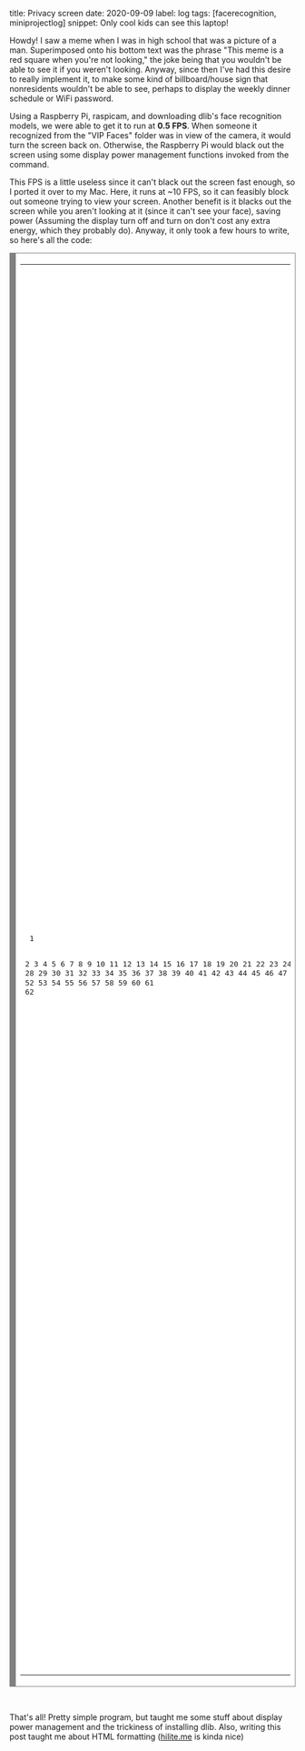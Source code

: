 title: Privacy screen
date: 2020-09-09
label: log
tags: [facerecognition, miniprojectlog]
snippet: Only cool kids can see this laptop!


Howdy! I saw a meme when I was in high school that was a picture of a man. Superimposed onto his bottom text was the phrase "This meme is a red square when you're not looking," the joke being that you wouldn't be able to see it if you weren't looking. Anyway, since then I've had this desire to really implement it, to make some kind of billboard/house sign that nonresidents wouldn't be able to see, perhaps to display the weekly dinner schedule or WiFi password.

Using a Raspberry Pi, raspicam, and downloading dlib's face recognition models, we were able to get it to run at <b>0.5 FPS</b>. When someone it recognized from the "VIP Faces" folder was in view of the camera, it would turn the screen back on. Otherwise, the Raspberry Pi would black out the screen using some display power management functions invoked from the command. 

This FPS is a little useless since it can't black out the screen fast enough, so I ported it over to my Mac. Here, it runs at \~10 FPS, so it can feasibly block out someone trying to view your screen. Another benefit is it blacks out the screen while you aren't looking at it (since it can't see your face), saving power (Assuming the display turn off and turn on don't cost any extra energy, which they probably do). Anyway, it only took a few hours to write, so here's all the code: 

<!-- HTML generated using hilite.me --><div style="background: #ffffff; overflow:auto;width:auto;border:solid gray;border-width:.1em .1em .1em .8em;padding:.2em .6em;"><table><tr><td><pre style="margin: 0; line-height: 125%"> 1
 2
 3
 4
 5
 6
 7
 8
 9
10
11
12
13
14
15
16
17
18
19
20
21
22
23
24
25
26
27
28
29
30
31
32
33
34
35
36
37
38
39
40
41
42
43
44
45
46
47
48
49
50
51
52
53
54
55
56
57
58
59
60
61
62</pre></td><td><pre style="margin: 0; line-height: 125%"><span style="color: #008800; font-weight: bold">import</span> <span style="color: #0e84b5; font-weight: bold">face_recognition</span>
<span style="color: #008800; font-weight: bold">import</span> <span style="color: #0e84b5; font-weight: bold">cv2</span>
<span style="color: #008800; font-weight: bold">import</span> <span style="color: #0e84b5; font-weight: bold">subprocess</span> <span style="color: #008800; font-weight: bold">as</span> <span style="color: #0e84b5; font-weight: bold">sp</span>
<span style="color: #008800; font-weight: bold">import</span> <span style="color: #0e84b5; font-weight: bold">os</span>
<span style="color: #008800; font-weight: bold">import</span> <span style="color: #0e84b5; font-weight: bold">glob</span>
<span style="color: #008800; font-weight: bold">import</span> <span style="color: #0e84b5; font-weight: bold">numpy</span> <span style="color: #008800; font-weight: bold">as</span> <span style="color: #0e84b5; font-weight: bold">np</span>
<span style="color: #008800; font-weight: bold">from</span> <span style="color: #0e84b5; font-weight: bold">functools</span> <span style="color: #008800; font-weight: bold">import</span> <span style="color: #007020">reduce</span>

<span style="color: #888888"># Start webcam stream</span>
video_capture <span style="color: #333333">=</span> cv2<span style="color: #333333">.</span>VideoCapture(<span style="color: #0000DD; font-weight: bold">0</span>)

<span style="color: #888888"># Load approved users</span>
known_face_encodings <span style="color: #333333">=</span> <span style="color: #007020">dict</span>()

rootdir <span style="color: #333333">=</span> os<span style="color: #333333">.</span>path<span style="color: #333333">.</span>dirname(__file__) <span style="color: #333333">+</span> <span style="background-color: #fff0f0">&quot;/faces/&quot;</span>
<span style="color: #008800; font-weight: bold">for</span> fl <span style="color: #000000; font-weight: bold">in</span> os<span style="color: #333333">.</span>listdir(rootdir) :
    <span style="color: #008800; font-weight: bold">if</span> fl<span style="color: #333333">.</span>endswith(<span style="background-color: #fff0f0">&quot;.jpg&quot;</span>) <span style="color: #000000; font-weight: bold">or</span> fl<span style="color: #333333">.</span>endswith(<span style="background-color: #fff0f0">&quot;.jpeg&quot;</span>) <span style="color: #000000; font-weight: bold">or</span> fl<span style="color: #333333">.</span>endswith(<span style="background-color: #fff0f0">&quot;.png&quot;</span>) :
        image <span style="color: #333333">=</span> face_recognition<span style="color: #333333">.</span>load_image_file(rootdir <span style="color: #333333">+</span> fl)
        known_face_encodings[fl] <span style="color: #333333">=</span> face_recognition<span style="color: #333333">.</span>face_encodings(image)[<span style="color: #0000DD; font-weight: bold">0</span>]
known_face_encodings <span style="color: #333333">=</span> <span style="color: #007020">list</span>(known_face_encodings<span style="color: #333333">.</span>values())

<span style="color: #888888"># Initialize some variables</span>
new_face_locations <span style="color: #333333">=</span> []
new_face_encodings <span style="color: #333333">=</span> []
turned_off <span style="color: #333333">=</span> <span style="color: #007020">False</span>
<span style="color: #008800; font-weight: bold">print</span>(<span style="background-color: #fff0f0">&#39;Starting privacy screen&#39;</span>)

<span style="color: #008800; font-weight: bold">while</span> <span style="color: #007020">True</span>:
    <span style="color: #888888"># Grab a single frame of video</span>
    ret, frame <span style="color: #333333">=</span> video_capture<span style="color: #333333">.</span>read()

    <span style="color: #888888"># Resize frame of video to 1/4 size for faster face recognition processing</span>
    small_frame <span style="color: #333333">=</span> cv2<span style="color: #333333">.</span>resize(frame, (<span style="color: #0000DD; font-weight: bold">0</span>, <span style="color: #0000DD; font-weight: bold">0</span>), fx<span style="color: #333333">=</span><span style="color: #6600EE; font-weight: bold">0.2</span>, fy<span style="color: #333333">=</span><span style="color: #6600EE; font-weight: bold">0.2</span>)

    <span style="color: #888888"># Convert the image from BGR color (which OpenCV uses) to RGB color (which face_recognition uses)</span>
    rgb_small_frame <span style="color: #333333">=</span> small_frame[:, :, ::<span style="color: #333333">-</span><span style="color: #0000DD; font-weight: bold">1</span>]

    <span style="color: #888888"># Find all the faces and face encodings in the current frame of video</span>
    new_face_locations <span style="color: #333333">=</span> face_recognition<span style="color: #333333">.</span>face_locations(rgb_small_frame)
    new_face_encodings <span style="color: #333333">=</span> face_recognition<span style="color: #333333">.</span>face_encodings(rgb_small_frame, new_face_locations)

    matched <span style="color: #333333">=</span> <span style="color: #007020">True</span>

    <span style="color: #888888"># Loop over each face found in the frame to see if it&#39;s someone we know.</span>
    <span style="color: #008800; font-weight: bold">for</span> new_face_encoding <span style="color: #000000; font-weight: bold">in</span> new_face_encodings:
        match <span style="color: #333333">=</span> face_recognition<span style="color: #333333">.</span>compare_faces(known_face_encodings, new_face_encoding)
        matched <span style="color: #333333">=</span> matched <span style="color: #000000; font-weight: bold">and</span> <span style="color: #007020">bool</span>(<span style="color: #007020">sum</span>(match))

    matched <span style="color: #333333">=</span> matched <span style="color: #000000; font-weight: bold">and</span> (<span style="color: #007020">len</span>(new_face_locations) <span style="color: #333333">&gt;</span> <span style="color: #0000DD; font-weight: bold">0</span>) <span style="color: #888888"># Make sure someone&#39;s there</span>


    <span style="color: #888888"># Depending on the state of matched, toggle the screen on or off</span>
    <span style="color: #008800; font-weight: bold">if</span> <span style="color: #000000; font-weight: bold">not</span> matched:
        <span style="color: #888888"># sp.run([&quot;xset&quot;,&quot;dpms&quot;,&quot;force&quot;,&quot;off&quot;]) # Debian, for Raspi</span>
        sp<span style="color: #333333">.</span>run([<span style="background-color: #fff0f0">&quot;pmset&quot;</span>, <span style="background-color: #fff0f0">&quot;displaysleepnow&quot;</span>]) <span style="color: #888888"># MacOS</span>
        turned_off <span style="color: #333333">=</span> <span style="color: #007020">True</span>
    <span style="color: #008800; font-weight: bold">elif</span> turned_off:
        turned_off <span style="color: #333333">=</span> <span style="color: #007020">False</span>
        <span style="color: #888888"># sp.run([&quot;xset&quot;,&quot;dpms&quot;,&quot;force&quot;,&quot;on&quot;]) # Debian, for Raspi</span>

        sp<span style="color: #333333">.</span>run([<span style="background-color: #fff0f0">&quot;caffeinate&quot;</span>, <span style="background-color: #fff0f0">&quot;-u&quot;</span>, <span style="background-color: #fff0f0">&quot;-t&quot;</span>, <span style="background-color: #fff0f0">&quot;1&quot;</span>]) <span style="color: #888888"># MacOS, has to run twice to be reliable</span>
        sp<span style="color: #333333">.</span>run([<span style="background-color: #fff0f0">&quot;caffeinate&quot;</span>, <span style="background-color: #fff0f0">&quot;-u&quot;</span>, <span style="background-color: #fff0f0">&quot;-t&quot;</span>, <span style="background-color: #fff0f0">&quot;1&quot;</span>])
</pre></td></tr></table></div>

<br>

That's all! Pretty simple program, but taught me some stuff about display power management and the trickiness of installing dlib. Also, writing this post taught me about HTML formatting ([hilite.me](http://hilite.me/) is kinda nice)

